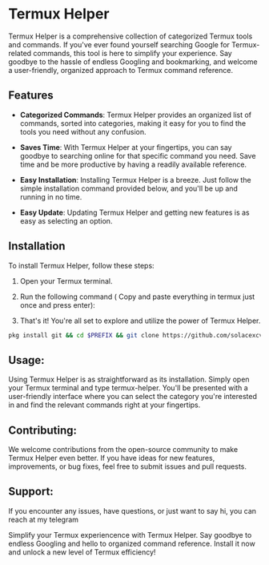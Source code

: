 # Termux Helper
Termux Helper is a comprehensive collection of categorized Termux tools and commands. If you've ever found yourself searching Google for Termux-related commands, this tool is here to simplify your experience. Say goodbye to the hassle of endless Googling and bookmarking, and welcome a user-friendly, organized approach to Termux command reference.

## Features

- **Categorized Commands**: Termux Helper provides an organized list of commands, sorted into categories, making it easy for you to find the tools you need without any confusion.

- **Saves Time**: With Termux Helper at your fingertips, you can say goodbye to searching online for that specific command you need. Save time and be more productive by having a readily available reference.

- **Easy Installation**: Installing Termux Helper is a breeze. Just follow the simple installation command provided below, and you'll be up and running in no time.

- **Easy Update**: Updating Termux Helper and getting new features is as easy as selecting an option. 

## Installation

To install Termux Helper, follow these steps:

1. Open your Termux terminal.

2. Run the following command ( Copy and paste everything in termux just once and press enter):

3. That's it! You're all set to explore and utilize the power of Termux Helper.
   
```bash
pkg install git && cd $PREFIX && git clone https://github.com/solacexcv/TMX-PH/ && cd TMX-PH && chmod +x install.sh && bash install.sh && bash TMX-PH
```
## Usage:
Using Termux Helper is as straightforward as its installation. Simply open your Termux terminal and type termux-helper. You'll be presented with a user-friendly interface where you can select the category you're interested in and find the relevant commands right at your fingertips.

## Contributing:
We welcome contributions from the open-source community to make Termux Helper even better. If you have ideas for new features, improvements, or bug fixes, feel free to submit issues and pull requests.

## Support:
If you encounter any issues, have questions, or just want to say hi, you can reach at my telegram 

Simplify your Termux experiencence with Termux Helper. Say goodbye to endless Googling and hello to organized command reference. Install it now and unlock a new level of Termux efficiency!
